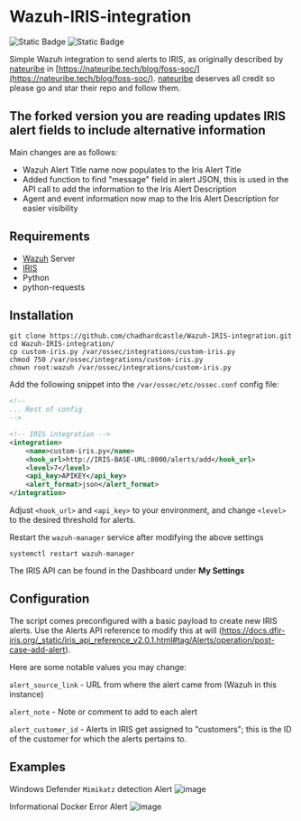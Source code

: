 # Wazuh-IRIS-integration
![Static Badge](https://img.shields.io/badge/SIEM-Integration-%230000FF) ![Static Badge](https://img.shields.io/badge/LANGUAGE-Python-%23008000)

Simple Wazuh integration to send alerts to IRIS, as originally described by [nateuribe](https://github.com/nateuribe) in [https://nateuribe.tech/blog/foss-soc/](https://nateuribe.tech/blog/foss-soc/). [nateuribe](https://github.com/nateuribe) deserves all credit so please go and star their repo and follow them. 

## The forked version you are reading updates IRIS alert fields to include alternative information

Main changes are as follows:
- Wazuh Alert Title name now populates to the Iris Alert Title
- Added function to find "message" field in alert JSON, this is used in the API call to add the information to the Iris Alert Description
- Agent and event information now map to the Iris Alert Description for easier visibility



## Requirements
- [Wazuh](https://github.com/wazuh/wazuh) Server
- [IRIS](https://github.com/dfir-iris/iris-web)
- Python
- python-requests

## Installation
```
git clone https://github.com/chadhardcastle/Wazuh-IRIS-integration.git
cd Wazuh-IRIS-integration/
cp custom-iris.py /var/ossec/integrations/custom-iris.py
chmod 750 /var/ossec/integrations/custom-iris.py
chown root:wazuh /var/ossec/integrations/custom-iris.py
```
Add the following snippet into the `/var/ossec/etc/ossec.conf` config file:
```xml
<!--
... Rest of config
-->

<!-- IRIS integration -->
<integration>
    <name>custom-iris.py</name>
    <hook_url>http://IRIS-BASE-URL:8000/alerts/add</hook_url>
    <level>7</level>
    <api_key>APIKEY</api_key>
    <alert_format>json</alert_format>
</integration>
```
Adjust `<hook_url>` and `<api_key>` to your environment, and change `<level>` to the desired threshold for alerts.

Restart the `wazuh-manager` service after modifying the above settings

```
systemctl restart wazuh-manager
```

The IRIS API can be found in the Dashboard under **My Settings**

## Configuration
The script comes preconfigured with a basic payload to create new IRIS alerts.
Use the Alerts API reference to modify this at will (https://docs.dfir-iris.org/_static/iris_api_reference_v2.0.1.html#tag/Alerts/operation/post-case-add-alert).

Here are some notable values you may change:

`alert_source_link` - URL from where the alert came from (Wazuh in this instance)

`alert_note` - Note or comment to add to each alert

`alert_customer_id` - Alerts in IRIS get assigned to "customers"; this is the ID of the customer for which the alerts pertains to.

## Examples

Windows Defender `Mimikatz` detection Alert
![image](https://github.com/chadhardcastle/Wazuh-IRIS-integration/assets/110081755/126a0220-2c33-4715-bb2a-3739d318ef45)

Informational Docker Error Alert
![image](https://github.com/chadhardcastle/Wazuh-IRIS-integration/assets/110081755/ea682b1c-6ed1-4d0e-a8f5-a68ed9671f85)
